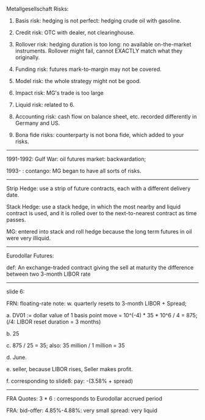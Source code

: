 Metallgesellschaft Risks: 

1. Basis risk: hedging is not perfect: hedging crude oil with gasoline.

2. Credit risk: OTC with dealer, not clearinghouse.

3. Rollover risk: hedging duration is too long: no available on-the-market instruments. Rollover might fail, cannot EXACTLY match what they originally.

4. Funding risk: futures mark-to-margin may not be covered.

5. Model risk: the whole strategy might not be good.

6. Impact risk: MG's trade is too large

7. Liquid risk: related to 6.

8. Accounting risk: cash flow on balance sheet, etc. recorded differently in Germany and US.

9. Bona fide risks: counterparty is not bona fide, which added to your risks.

---
1991-1992: Gulf War: oil futures market: backwardation;

1993- : contango: MG began to have all sorts of risks.

---

Strip Hedge: use a strip of future contracts, each with a different delivery date.

Stack Hedge: use a stack hedge, in which the most nearby and liquid contract is used, and it is rolled over to the next-to-nearest contract as time passes.

MG: entered into stack and roll hedge because the long term futures in oil were very illiquid.

---

Eurodollar Futures: 

def: An exchange-traded contract giving the sell at maturity the difference between two 3-month LIBOR rate

--- 
slide 6: 

FRN: floating-rate note: w. quarterly resets to 3-month LIBOR + Spread; 

a. DV01 := dollar value of 1 basis point move = 10^(-4) * 35 * 10^6 / 4 = 875; (/4: LIBOR reset duration = 3 months)

b. 25

c. 875 / 25 = 35; also: 35 million / 1 million = 35

d. June.

e. seller, because LIBOR rises, Seller makes profit.

f. corresponding to slide8: pay: -(3.58% + spread)

--- 

FRA Quotes: 
3 * 6 : corresponds to Eurodollar accrued period

FRA: bid-offer: 4.85%-4.88%: very small spread: very liquid


